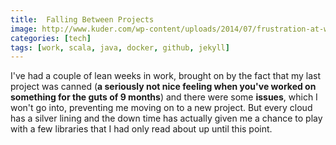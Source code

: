 ```yaml
---
title:  Falling Between Projects
image: http://www.kuder.com/wp-content/uploads/2014/07/frustration-at-work1-400x240.jpg
categories: [tech]
tags: [work, scala, java, docker, github, jekyll]
---
```


I've had a couple of lean weeks in work, brought on by the fact that my last project was canned (**a seriously not nice feeling when you've worked on something for the guts of 9 months**) and there were some __issues__, which I won't go into, preventing me moving on to a new project. But every cloud has a silver lining and the down time has actually given me a chance to play with a few libraries that I had only read about up until this point.
